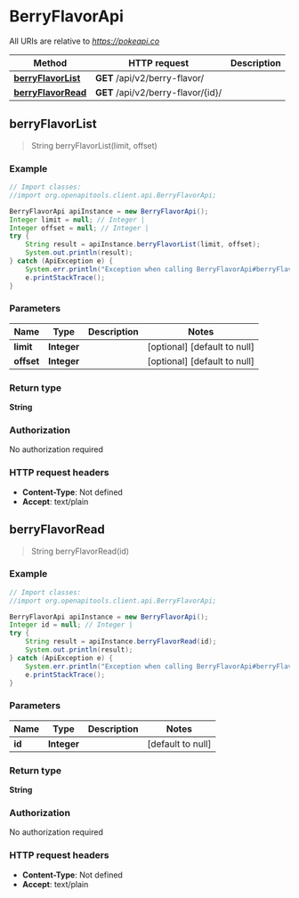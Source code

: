 # BerryFlavorApi

All URIs are relative to *https://pokeapi.co*

Method | HTTP request | Description
------------- | ------------- | -------------
[**berryFlavorList**](BerryFlavorApi.md#berryFlavorList) | **GET** /api/v2/berry-flavor/ | 
[**berryFlavorRead**](BerryFlavorApi.md#berryFlavorRead) | **GET** /api/v2/berry-flavor/{id}/ | 



## berryFlavorList

> String berryFlavorList(limit, offset)



### Example

```java
// Import classes:
//import org.openapitools.client.api.BerryFlavorApi;

BerryFlavorApi apiInstance = new BerryFlavorApi();
Integer limit = null; // Integer | 
Integer offset = null; // Integer | 
try {
    String result = apiInstance.berryFlavorList(limit, offset);
    System.out.println(result);
} catch (ApiException e) {
    System.err.println("Exception when calling BerryFlavorApi#berryFlavorList");
    e.printStackTrace();
}
```

### Parameters


Name | Type | Description  | Notes
------------- | ------------- | ------------- | -------------
 **limit** | **Integer**|  | [optional] [default to null]
 **offset** | **Integer**|  | [optional] [default to null]

### Return type

**String**

### Authorization

No authorization required

### HTTP request headers

- **Content-Type**: Not defined
- **Accept**: text/plain


## berryFlavorRead

> String berryFlavorRead(id)



### Example

```java
// Import classes:
//import org.openapitools.client.api.BerryFlavorApi;

BerryFlavorApi apiInstance = new BerryFlavorApi();
Integer id = null; // Integer | 
try {
    String result = apiInstance.berryFlavorRead(id);
    System.out.println(result);
} catch (ApiException e) {
    System.err.println("Exception when calling BerryFlavorApi#berryFlavorRead");
    e.printStackTrace();
}
```

### Parameters


Name | Type | Description  | Notes
------------- | ------------- | ------------- | -------------
 **id** | **Integer**|  | [default to null]

### Return type

**String**

### Authorization

No authorization required

### HTTP request headers

- **Content-Type**: Not defined
- **Accept**: text/plain

